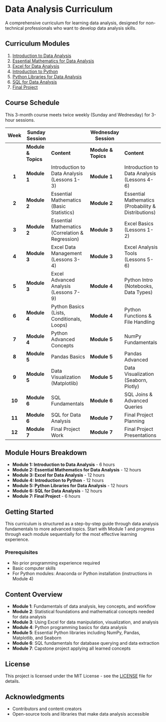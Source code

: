 # Data Analysis Curriculum

A comprehensive curriculum for learning data analysis, designed for non-technical professionals who want to develop data analysis skills.

## Curriculum Modules

1. [Introduction to Data Analysis](./01_Introduction_To_Data_Analysis/README.md)
2. [Essential Mathematics for Data Analysis](./02_Essential_Mathematics_For_Data_Analysis/README.md)
3. [Excel for Data Analysis](./03_Excel_For_Data_Analysis/README.md)
4. [Introduction to Python](./04_Introduction_To_Python/README.md)
5. [Python Libraries for Data Analysis](./05_Python_Libs_For_Data_Analysis/)
6. [SQL for Data Analysis](./06_Sql_For_Data_Analysis/README.md)
7. [Final Project](./07_Final_Project/README.md)

## Course Schedule

This 3-month course meets twice weekly (Sunday and Wednesday) for 3-hour sessions.

| Week | Sunday Session |  | Wednesday Session |  |
|:----:|----------------|----------------|-------------------|----------------|
| | **Module & Topics** | **Content** | **Module & Topics** | **Content** |
| **1** | **Module 1** | Introduction to<br>Data Analysis<br>(Lessons 1-3) | **Module 1** | Introduction to<br>Data Analysis<br>(Lessons 4-6) |
| **2** | **Module 2** | Essential Mathematics<br>(Basic Statistics) | **Module 2** | Essential Mathematics<br>(Probability & Distributions) |
| **3** | **Module 2** | Essential Mathematics<br>(Correlation & Regression) | **Module 3** | Excel Basics<br>(Lessons 1-2) |
| **4** | **Module 3** | Excel Data Management<br>(Lessons 3-4) | **Module 3** | Excel Analysis Tools<br>(Lessons 5-6) |
| **5** | **Module 3** | Excel Advanced Analysis<br>(Lessons 7-9) | **Module 4** | Python Intro<br>(Notebooks, Data Types) |
| **6** | **Module 4** | Python Basics<br>(Lists, Conditionals, Loops) | **Module 4** | Python Functions &<br>File Handling |
| **7** | **Module 4** | Python Advanced<br>Concepts | **Module 5** | NumPy Fundamentals |
| **8** | **Module 5** | Pandas Basics | **Module 5** | Pandas Advanced |
| **9** | **Module 5** | Data Visualization<br>(Matplotlib) | **Module 5** | Data Visualization<br>(Seaborn, Plotly) |
| **10** | **Module 6** | SQL Fundamentals | **Module 6** | SQL Joins &<br>Advanced Queries |
| **11** | **Module 6** | SQL for Data Analysis | **Module 7** | Final Project Planning |
| **12** | **Module 7** | Final Project Work | **Module 7** | Final Project Presentations |

## Module Hours Breakdown

- **Module 1: Introduction to Data Analysis** - 6 hours
- **Module 2: Essential Mathematics for Data Analysis** - 12 hours
- **Module 3: Excel for Data Analysis** - 12 hours
- **Module 4: Introduction to Python** - 12 hours
- **Module 5: Python Libraries for Data Analysis** - 12 hours
- **Module 6: SQL for Data Analysis** - 12 hours
- **Module 7: Final Project** - 6 hours

## Getting Started

This curriculum is structured as a step-by-step guide through data analysis fundamentals to more advanced topics. Start with Module 1 and progress through each module sequentially for the most effective learning experience.

### Prerequisites

- No prior programming experience required
- Basic computer skills
- For Python modules: Anaconda or Python installation (instructions in Module 4)

## Content Overview

- **Module 1**: Fundamentals of data analysis, key concepts, and workflow
- **Module 2**: Statistical foundations and mathematical concepts needed for data analysis
- **Module 3**: Using Excel for data manipulation, visualization, and analysis
- **Module 4**: Python programming basics for data analysis
- **Module 5**: Essential Python libraries including NumPy, Pandas, Matplotlib, and Seaborn
- **Module 6**: SQL fundamentals for database querying and data extraction
- **Module 7**: Capstone project applying all learned concepts

## License

This project is licensed under the MIT License - see the [LICENSE](LICENSE) file for details.

## Acknowledgments

- Contributors and content creators
- Open-source tools and libraries that make data analysis accessible